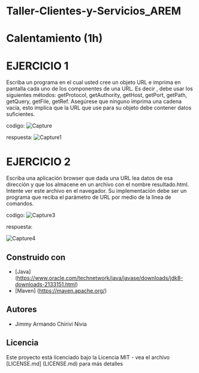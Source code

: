 # Taller-Clientes-y-Servicios_AREM


# Calentamiento (1h)

# EJERCICIO 1
Escriba un programa en el cual usted cree un objeto URL e imprima en pantalla cada uno de los componentes de una URL. Es decir , debe usar los siguientes métodos: getProtocol, getAuthority, getHost, getPort, getPath, getQuery, getFile, getRef. Asegúrese que ninguno imprima una cadena vacía, esto implica que la URL que use para su objeto debe contener datos suficientes.

codigo:
![Capture](https://user-images.githubusercontent.com/48265107/74042486-9eb77780-4995-11ea-9b04-51d84e1743c9.PNG)

respuesta:
![Capture1](https://user-images.githubusercontent.com/48265107/74042593-d1fa0680-4995-11ea-9bb3-a3f3b34e8c06.PNG)


# EJERCICIO 2
Escriba una aplicación browser que dada una URL lea datos de esa dirección y que los almacene en un archivo con el nombre resultado.html. Intente ver este archivo en el navegador. Su implementación debe ser un programa que reciba el parámetro de URL por medio de la línea de comandos.

codigo:
![Capture3](https://user-images.githubusercontent.com/48265107/74042878-55b3f300-4996-11ea-9197-993212cd92b7.PNG)

respuesta:

![Capture4](https://user-images.githubusercontent.com/48265107/74042934-75e3b200-4996-11ea-9510-ad90b2adb593.PNG)


## Construido con

* [Java] (https://www.oracle.com/technetwork/java/javase/downloads/jdk8-downloads-2133151.html)
* [Maven] (https://maven.apache.org/)


## Autores

* Jimmy Armando Chirivi Nivia


## Licencia

Este proyecto está licenciado bajo la Licencia MIT - vea el archivo [LICENSE.md] (LICENSE.md) para más detalles
